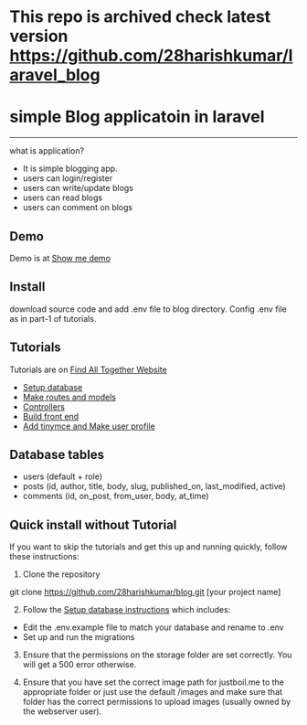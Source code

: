 # This repo is archived check latest version https://github.com/28harishkumar/laravel_blog

# simple Blog applicatoin in laravel
------------
what is application?
* It is simple blogging app.
* users can login/register
* users can write/update blogs
* users can read blogs
* users can comment on blogs

Demo
------------
Demo is at [Show me demo](https://sweet-blog.herokuapp.com/)

Install
------------
download source code and add .env file to blog directory. Config .env file as in part-1 of tutorials.

Tutorials
------------
Tutorials are on [Find All Together Website](http://www.flowkl.com/wp/simple-blog-ap…n-in-laravel-5/)
* [Setup database](http://www.flowkl.com/wp/webdevelopment/framework/laravel/simple-blog-application-in-laravel-5-part-1-setup-database)
* [Make routes and models](http://www.flowkl.com/wp/webdevelopment/framework/laravel/simple-blog-application-in-laravel-5-part-2-routes-and-models)
* [Controllers](http://www.flowkl.com/wp/webdevelopment/framework/laravel/simple-blog-application-in-laravel-5-part-3-controllers)
* [Build front end](http://www.flowkl.com)
* [Add tinymce and Make user profile](http://www.flowkl.com/)

Database tables
------------
* users (default + role)
* posts (id, author, title, body, slug, published_on, last_modified, active)
* comments (id, on_post, from_user, body, at_time)

Quick install without Tutorial
------------
If you want to skip the tutorials and get this up and running quickly, follow these instructions:

1.  Clone the repository

  git clone https://github.com/28harishkumar/blog.git [your project name]

2.  Follow the [Setup database instructions](http://www.flowkl.com/) which includes:

  * Edit the .env.example file to match your database and rename to .env
  * Set up and run the migrations

3. Ensure that the permissions on the storage folder are set correctly. You will get a 500 error otherwise.

4. Ensure that you have set the correct image path for justboil.me to the appropriate folder or just use the default /images and make sure that folder has the correct permissions to upload images (usually owned by the webserver user).
